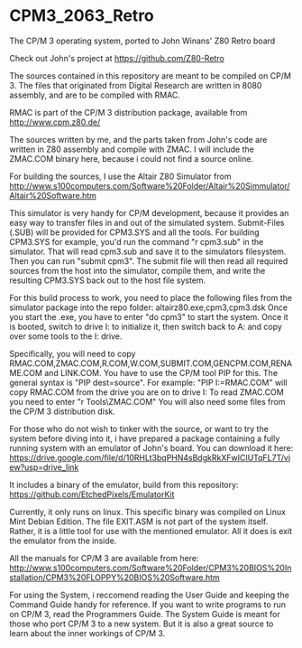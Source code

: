 # CPM3_2063_Retro
The CP/M 3 operating system, ported to John Winans' Z80 Retro board

Check out John's project at https://github.com/Z80-Retro

The sources contained in this repository are meant to be compiled on CP/M 3.
The files that originated from Digital Research are written in 8080 assembly, 
and are to be compiled with RMAC.

RMAC is part of the CP/M 3 distribution package, available from http://www.cpm.z80.de/

The sources written by me, and the parts taken from John's code are written 
in Z80 assembly and compile with ZMAC. I will include the ZMAC.COM binary 
here, because i could not find a source online.

For building the sources, I use the Altair Z80 Simulator from 
http://www.s100computers.com/Software%20Folder/Altair%20Simmulator/Altair%20Software.htm

This simulator is very handy for CP/M development, because it provides an easy way to transfer files in and out of the simulated system.
Submit-Files (.SUB) will be provided for CPM3.SYS and all the tools. For building CPM3.SYS for example, 
you'd run the command "r cpm3.sub" in the simulator. That will read cpm3.sub and save it to the simulators filesystem.
Then you can run "submit cpm3". The submit file will then read all required sources from the host into the simulator,
compile them, and write the resulting CPM3.SYS back out to the host file system.

For this build process to work, you need to place the following files from the simulator package into the repo folder:
altairz80.exe,cpm3,cpm3.dsk
Once you start the .exe, you have to enter "do cpm3" to start the system.
Once it is booted, switch to drive I: to initialize it, then switch back to A: and copy over some tools to the I: drive.

Specifically, you will need to copy RMAC.COM,ZMAC.COM,R.COM,W.COM,SUBMIT.COM,GENCPM.COM,RENAME.COM and LINK.COM.
You have to use the CP/M tool PIP for this. The general syntax is "PIP dest=source". 
For example: "PIP I:=RMAC.COM" will copy RMAC.COM from the drive you are on to drive I:
To read ZMAC.COM you need to enter "r Tools\ZMAC.COM"
You will also need some files from the CP/M 3 distribution disk.

For those who do not wish to tinker with the source, or want to try the system before diving into it, 
i have prepared a package containing a fully running system with an emulator of John's board. You can download it here:
https://drive.google.com/file/d/10RHLt3bqPHN4sBdgkRkXFwICIUTqFL7T/view?usp=drive_link

It includes a binary of the emulator, build from this repository:
https://github.com/EtchedPixels/EmulatorKit

Currently, it only runs on linux. This specific binary was compiled on Linux Mint Debian Edition.
The file EXIT.ASM is not part of the system itself. Rather, it is a little tool for use with the mentioned emulator. 
All it does is exit the emulator from the inside.

All the manuals for CP/M 3 are available from here: http://www.s100computers.com/Software%20Folder/CPM3%20BIOS%20Installation/CPM3%20FLOPPY%20BIOS%20Software.htm

For using the System, i reccomend reading the User Guide and keeping the Command Guide handy for reference.
If you want to write programs to run on CP/M 3, read the Programmers Guide.
The System Guide is meant for those who port CP/M 3 to a new system. But it is also a great source to learn about the inner workings of CP/M 3.
